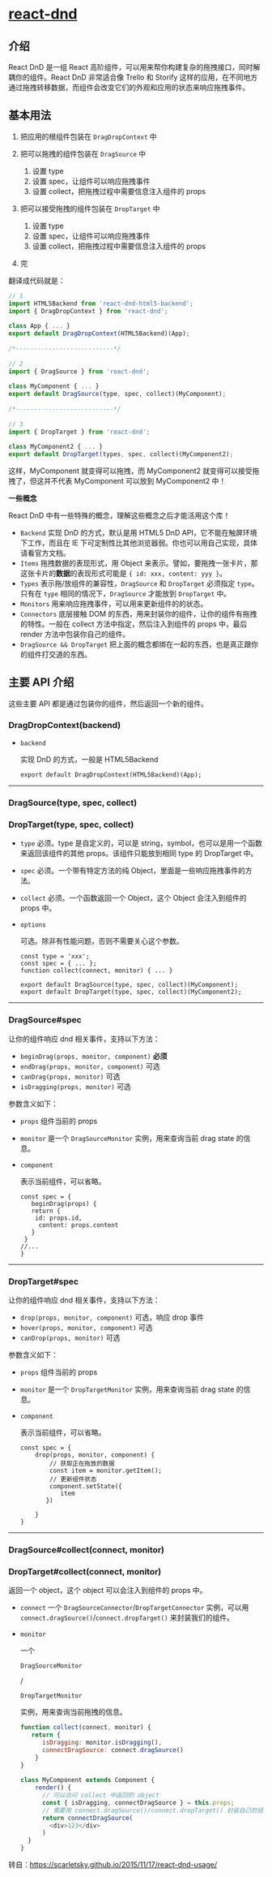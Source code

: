 # [react-dnd](https://www.cnblogs.com/cxdxm/p/6941175.html)

## 介绍

React DnD 是一组 React 高阶组件，可以用来帮你构建复杂的拖拽接口，同时解耦你的组件。React DnD 非常适合像 Trello 和 Storify 这样的应用，在不同地方通过拖拽转移数据，而组件会改变它们的外观和应用的状态来响应拖拽事件。

## 基本用法

1. 把应用的根组件包装在 `DragDropContext` 中

2. 把可以拖拽的组件包装在  `DragSource` 中

   1. 设置 type
   2. 设置 spec，让组件可以响应拖拽事件
   3. 设置 collect，把拖拽过程中需要信息注入组件的 props

3. 把可以接受拖拽的组件包装在 `DropTarget` 中

   1. 设置 type
   2. 设置 spec，让组件可以响应拖拽事件
   3. 设置 collect，把拖拽过程中需要信息注入组件的 props

4. 完

翻译成代码就是：

```js
// 1
import HTML5Backend from 'react-dnd-html5-backend';
import { DragDropContext } from 'react-dnd';
 
class App { ... }
export default DragDropContext(HTML5Backend)(App);
 
/*---------------------------*/
 
// 2
import { DragSource } from 'react-dnd';
 
class MyComponent { ... }
export default DragSource(type, spec, collect)(MyComponent);
 
/*---------------------------*/
 
// 3
import { DropTarget } from 'react-dnd';
 
class MyComponent2 { ... }
export default DropTarget(types, spec, collect)(MyComponent2);
```

这样，MyComponent 就变得可以拖拽，而 MyComponent2 就变得可以接受拖拽了，但这并不代表 MyComponent 可以放到 MyComponent2 中！

**一些概念**

React DnD 中有一些特殊的概念，理解这些概念之后才能活用这个库！

- `Backend` 实现 DnD 的方式，默认是用 HTML5 DnD API，它不能在触屏环境下工作，而且在 IE 下可定制性比其他浏览器弱。你也可以用自己实现，具体请看官方文档。
- `Items` 拖拽数据的表现形式，用 Object 来表示。譬如，要拖拽一张卡片，那这张卡片的**数据**的表现形式可能是 `{ id: xxx, content: yyy }`。
- `Types` 表示拖/放组件的兼容性，`DragSource` 和 `DropTarget` 必须指定 `type`。只有在 `type` 相同的情况下，`DragSource` 才能放到 `DropTarget` 中。
- `Monitors` 用来响应拖拽事件，可以用来更新组件的的状态。
- `Connectors` 底层接触 DOM 的东西，用来封装你的组件，让你的组件有拖拽的特性。一般在 collect 方法中指定，然后注入到组件的 props 中，最后 render 方法中包装你自己的组件。
- `DragSource && DropTarget` 把上面的概念都绑在一起的东西，也是真正跟你的组件打交道的东西。

## 主要 API 介绍

这些主要 API 都是通过包装你的组件，然后返回一个新的组件。

### DragDropContext(backend)

- ```
  backend
  ```

   实现 DnD 的方式，一般是 HTML5Backend

  ```
  export default DragDropContext(HTML5Backend)(App);
  ```

------

### DragSource(type, spec, collect)

### DropTarget(type, spec, collect)

- `type` 必须。type 是自定义的，可以是 string，symbol，也可以是用一个函数来返回该组件的其他 props。该组件只能放到相同 type 的 DropTarget 中。

- `spec` 必须。一个带有特定方法的纯 Object，里面是一些响应拖拽事件的方法。

- `collect` 必须。一个函数返回一个 Object，这个 Object 会注入到组件的 props 中。

- ```
  options
  ```

   可选。除非有性能问题，否则不需要关心这个参数。

  

  ```
  const type = 'xxx';
  const spec = { ... };
  function collect(connect, monitor) { ... }
   
  export default DragSource(type, spec, collect)(MyComponent);
  export default DropTarget(type, spec, collect)(MyComponent2);
  ```

  

   

------

### DragSource#spec

让你的组件响应 dnd 相关事件，支持以下方法：

- `beginDrag(props, monitor, component)` **必须**
- `endDrag(props, monitor, component)` 可选
- `canDrag(props, monitor)` 可选
- `isDragging(props, monitor)` 可选

参数含义如下：

- `props` 组件当前的 props

- `monitor` 是一个 `DragSourceMonitor` 实例，用来查询当前 drag state 的信息。

- ```
  component
  ```

   表示当前组件，可以省略。

  

  ```
  const spec = {
     beginDrag(props) {
     return {
      id: props.id,
       content: props.content
     }
   }
  //...
  }
  ```

  

   

------

### DropTarget#spec

让你的组件响应 dnd 相关事件，支持以下方法：

- `drop(props, monitor, component)` 可选，响应 drop 事件
- `hover(props, monitor, component)` 可选
- `canDrop(props, monitor)` 可选

参数含义如下：

- `props` 组件当前的 props

- `monitor` 是一个 `DropTargetMonitor` 实例，用来查询当前 drag state 的信息。

- ```
  component
  ```

   表示当前组件，可以省略。

  

  ```
  const spec = {
      drop(props, monitor, component) {
          // 获取正在拖放的数据
          const item = monitor.getItem();
          // 更新组件状态
          component.setState({
             item
         })
   
      }
  }
  ```

  

   

------

### DragSource#collect(connect, monitor)

### DropTarget#collect(connect, monitor)

返回一个 object，这个 object 可以会注入到组件的 props 中。

- `connect` 一个 `DragSourceConnector`/`DropTargetConnector` 实例，可以用 `connect.dragSource()`/`connect.dropTarget()` 来封装我们的组件。

- ```
  monitor
  ```

   一个 

  ```
  DragSourceMonitor
  ```

  /

  ```
  DropTargetMonitor
  ```

   实例，用来查询当前拖拽的信息。

  

  ```js
  function collect(connect, monitor) {
     return {
        isDragging: monitor.isDragging(),
        connectDragSource: connect.dragSource()
      }
  }
   
  class MyComponent extends Component {
      render() {
        // 可以访问 collect 中返回的 object
        const { isDragging, connectDragSource } = this.props;
        // 需要用 connect.dragSource()/connect.dropTarget() 封装自己的组件
        return connectDragSource(
          <div>123</div>
        )
    }
  }
  ```

  

   

转自：https://scarletsky.github.io/2015/11/17/react-dnd-usage/
